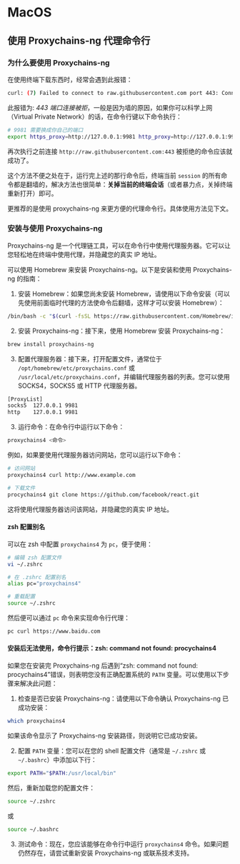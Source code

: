 # MacOS

## 使用 Proxychains-ng 代理命令行

### 为什么要使用 Proxychains-ng

在使用终端下载东西时，经常会遇到此报错：

```sh
curl: (7) Failed to connect to raw.githubusercontent.com port 443: Connection refused
```

此报错为: _443 端口连接被拒_，一般是因为墙的原因，如果你可以科学上网（Virtual Private Network）的话，在命令行键以下命令执行：

```sh
# 9981 需要换成你自己的端口
export https_proxy=http://127.0.0.1:9981 http_proxy=http://127.0.0.1:9981 all_proxy=socks5://127.0.0.1:9981
```

再次执行之前连接 `http://raw.githubusercontent.com:443` 被拒绝的命令应该就成功了。

这个方法不便之处在于，运行完上述的那行命令后，终端当前 `session` 的所有命令都是翻墙的，解决方法也很简单：**关掉当前的终端会话**（或者暴力点，关掉终端重新打开）即可。

更推荐的是使用 proxychains-ng 来更方便的代理命令行。具体使用方法见下文。

### 安装与使用 Proxychains-ng

Proxychains-ng 是一个代理链工具，可以在命令行中使用代理服务器。它可以让您轻松地在终端中使用代理，并隐藏您的真实 IP 地址。

可以使用 Homebrew 来安装 Proxychains-ng。以下是安装和使用 Proxychains-ng 的指南：

1. 安装 Homebrew：如果您尚未安装 Homebrew，请使用以下命令安装（可以先使用前面临时代理的方法使命令后翻墙，这样才可以安装 Homebrew）：

```sh
/bin/bash -c "$(curl -fsSL https://raw.githubusercontent.com/Homebrew/install/master/install.sh)"
```

2. 安装 Proxychains-ng：接下来，使用 Homebrew 安装 Proxychains-ng：

```sh
brew install proxychains-ng
```

3. 配置代理服务器：接下来，打开配置文件，通常位于 `/opt/homebrew/etc/proxychains.conf` 或 `/usr/local/etc/proxychains.conf`，并编辑代理服务器的列表。您可以使用 SOCKS4，SOCKS5 或 HTTP 代理服务器。

```sh
[ProxyList]
socks5  127.0.0.1 9981
http    127.0.0.1 9981
```

3. 运行命令：在命令行中运行以下命令：

```sh
proxychains4 <命令>
```

例如，如果要使用代理服务器访问网站，您可以运行以下命令：

```sh
# 访问网站
proxychains4 curl http://www.example.com

# 下载文件
procychains4 git clone https://github.com/facebook/react.git
```

这将使用代理服务器访问该网站，并隐藏您的真实 IP 地址。

#### zsh 配置别名

可以在 zsh 中配置 `proxychains4` 为 `pc`，便于使用：

```sh
# 编辑 zsh 配置文件
vi ~/.zshrc

# 在 .zshrc 配置别名
alias pc="proxychains4"

# 重载配置
source ~/.zshrc
```

然后便可以通过 `pc` 命令来实现命令行代理：

```sh
pc curl https://www.baidu.com
```

#### 安装后无法使用，命令行提示：zsh: command not found: procychains4

如果您在安装完 Proxychains-ng 后遇到“zsh: command not found: procychains4”错误，则表明您没有正确配置系统的 `PATH` 变量。可以使用以下步骤来解决此问题：

1. 检查是否已安装 Proxychains-ng：请使用以下命令确认 Proxychains-ng 已成功安装：

```sh
which proxychains4
```

如果该命令显示了 Proxychains-ng 安装路径，则说明它已成功安装。

2. 配置 `PATH` 变量：您可以在您的 shell 配置文件（通常是 `~/.zshrc` 或 `~/.bashrc`）中添加以下行：

```sh
export PATH="$PATH:/usr/local/bin"
```

然后，重新加载您的配置文件：

```sh
source ~/.zshrc
```

或

```sh
source ~/.bashrc
```

3. 测试命令：现在，您应该能够在命令行中运行 `proxychains4` 命令。如果问题仍然存在，请尝试重新安装 Proxychains-ng 或联系技术支持。
